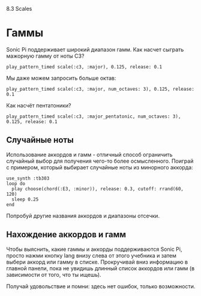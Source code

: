 8.3 Scales

# Гаммы

Sonic Pi поддерживает широкий диапазон гамм. Как насчет сыграть мажорную гамму
от ноты С3?

```
play_pattern_timed scale(:c3, :major), 0.125, release: 0.1
```

Мы даже можем запросить больше октав:

```
play_pattern_timed scale(:c3, :major, num_octaves: 3), 0.125, release: 0.1
```

Как насчёт пентатоники?

```
play_pattern_timed scale(:c3, :major_pentatonic, num_octaves: 3), 0.125, release: 0.1
```

## Случайные ноты

Использование аккордов и гамм - отличный способ ограничить случайный выбор для
получения чего-то более осмысленного. Поиграй с примером, который выбирает
случайные ноты из минорного аккорда:

```
use_synth :tb303
loop do
  play choose(chord(:E3, :minor)), release: 0.3, cutoff: rrand(60, 120)
  sleep 0.25
end
```

Попробуй другие названия аккордов и диапазоны отсечки.

## Нахождение аккордов и гамм

Чтобы выяснить, какие гаммы и аккорды поддерживаются Sonic Pi, просто нажми
кнопку lang внизу слева от этого учебника и затем выбери аккорд или гамму в
списке. Прокручивай вниз информацию в главной панели, пока не увидишь длинный
список аккордов или гамм (в зависимости от того, что ты ищешь).

Получай удовольствие и помни: здесь нет ошибок, только возможности.
